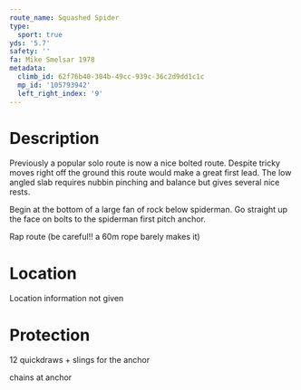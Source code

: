 ```yaml
---
route_name: Squashed Spider
type:
  sport: true
yds: '5.7'
safety: ''
fa: Mike Smelsar 1978
metadata:
  climb_id: 62f76b40-304b-49cc-939c-36c2d9dd1c1c
  mp_id: '105793942'
  left_right_index: '9'
---
```

# Description
Previously a popular solo route is now a nice bolted route.  Despite tricky moves right off the ground this route would make a great first lead.  The low angled slab requires nubbin pinching and balance but gives several nice rests.

Begin at the bottom of a large fan of rock below spiderman.  Go straight up the face on bolts to the spiderman first pitch anchor.

Rap route (be careful!! a 60m rope barely makes it)

# Location
Location information not given

# Protection
12 quickdraws + slings for the anchor

chains at anchor

